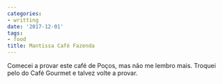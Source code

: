 ```yaml
---
categories:
- writting
date: '2017-12-01'
tags:
- food
title: Mantissa Café Fazenda
---
```


Comecei a provar este café de Poços, mas não me lembro mais. Troquei pelo do Café Gourmet e talvez volte a provar.

